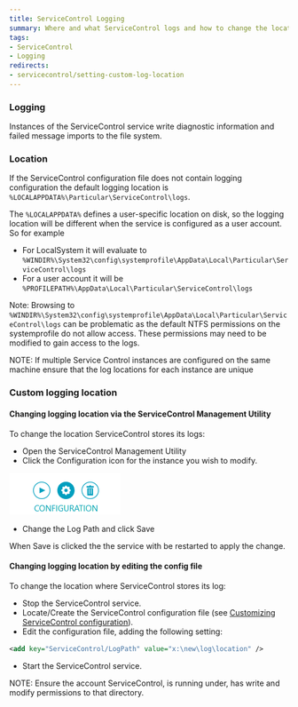 ```yaml
---
title: ServiceControl Logging 
summary: Where and what ServiceControl logs and how to change the location
tags:
- ServiceControl
- Logging
redirects:
- servicecontrol/setting-custom-log-location
---
```


### Logging

Instances of the ServiceControl service write diagnostic information and failed message imports to the file system.


### Location 

If the ServiceControl configuration file does not contain logging configuration the default logging location is  
`%LOCALAPPDATA%\Particular\ServiceControl\logs`. 

The `%LOCALAPPDATA%` defines a user-specific location on disk, so the logging location will be different when the service is configured as a user account. So for example

 * For LocalSystem it will evaluate to `%WINDIR%\System32\config\systemprofile\AppData\Local\Particular\ServiceControl\logs`
 * For a user account it will be `%PROFILEPATH%\AppData\Local\Particular\ServiceControl\logs`

Note: Browsing to  `%WINDIR%\System32\config\systemprofile\AppData\Local\Particular\ServiceControl\logs` can be problematic
as the default NTFS permissions on the systemprofile do not allow access.  These permissions may need to be modified to gain access to the logs. 


NOTE: If multiple Service Control instances are configured on the same machine ensure that the log locations for each instance are unique


### Custom logging location

#### Changing logging location via the ServiceControl Management Utility

To change the location ServiceControl stores its logs:

 * Open the ServiceControl Management Utility 
 * Click the Configuration icon  for the instance you wish to modify.
 
![](managementutil-configuration.png)

 * Change the Log Path and click Save
 
When Save is clicked the the service with be restarted to apply the change. 

#### Changing logging location by editing the config file
    

To change the location where ServiceControl stores its log:

 * Stop the ServiceControl service.
 * Locate/Create the ServiceControl configuration file (see [Customizing ServiceControl configuration](creating-config-file.md)).
 * Edit the configuration file, adding the following setting:

```xml
<add key="ServiceControl/LogPath" value="x:\new\log\location" />
```
 * Start the ServiceControl service.


NOTE: Ensure the account ServiceControl, is running under, has write and modify permissions to that directory.


